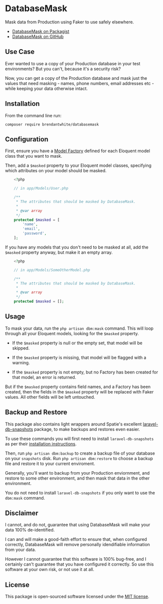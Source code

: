 # DatabaseMask 

Mask data from Production using Faker to use safely elsewhere.

- [DatabaseMask on Packagist](https://packagist.org/packages/brendantwhite/databasemask)
- [DatabaseMask on GitHub](https://github.com/BrendanTWhite/DatabaseMask)

## Use Case

Ever wanted to use a copy of your Production database in your test environments? 
But you can't, because it's a security risk?

Now, you can get a copy of the Production database and mask just the values that need 
masking - names, phone numbers, email addresses etc - while keeping your data otherwise intact. 

## Installation

From the command line run:

`composer require brendantwhite/databasemask`

## Configuration

First, ensure you have a 
[Model Factory](https://laravel.com/docs/eloquent-factories) defined 
for each Eloquent model class that you want to mask.

Then, add a `$masked` property to your Eloquent model classes, specifying which attributes on your
model should be masked.

```php
    <?php

    // in app/Models/User.php

    /**
     * The attributes that should be masked by DatabaseMask.
     *
     * @var array
     */
    protected $masked = [
        'name',
        'email',
        'password',
    ];
```

If you have any models that you don't need to be masked at all,
add the `$masked` property anyway, but make it an empty array.

```php
    <?php

    // in app/Models/SomeOtherModel.php

    /**
     * The attributes that should be masked by DatabaseMask.
     *
     * @var array
     */
    protected $masked = [];
```

## Usage

To mask your data, run the `php artisan dbm:mask` command. This will loop through all your Eloquent models, looking for 
the `$masked` property.

- If the `$masked` property is null or the empty set, that model will be skipped.

- If the `$masked` property is missing, that model will be flagged with a warning.

- If the `$masked` property is not empty, but no Factory has been created for that model, an error is returned.

But if the `$masked` property contains field names, and a Factory has been created, then 
the fields in the `$masked` property will be replaced with Faker values. All other fields will be left untouched. 

## Backup and Restore

This package also contains light wrappers around Spatie's excellent 
[laravel-db-snapshots](https://github.com/spatie/laravel-db-snapshots) package, to make backups and restores even easier.

To use these commands you will first need to install `laravel-db-snapshots` 
as per their [installation instructions](https://github.com/spatie/laravel-db-snapshots#installation).

Then, run `php artisan dbm:backup` to create a backup file of your database on your `snapshots` disk.
Run `php artisan dbm:restore` to choose a backup file and restore it to your current enviroment.

Generally, you'll want to backup from your Production enviornment, and restore to some other environment, 
and then mask that data in the other environment.

You do not need to install `laravel-db-snapshots` if you only want to use the `dbm:mask` command. 

## Disclaimer

I cannot, and do not, guarantee that using DatabaseMask will make your data 100% de-identified.

I can and will make a good-faith effort to ensure that, when configured correctly, DatabaseMask will remove personally 
idendifiable information from your data. 

However I cannot guarantee that this software is 100% bug-free, and I certainly can't guarantee that you have configured it
correctly. So use this software at your own risk, or not use it at all.

## License

This package is open-sourced software licensed under the [MIT license](https://opensource.org/licenses/MIT).

